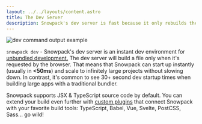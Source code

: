 ```yaml
---
layout: ../../layouts/content.astro
title: The Dev Server
description: Snowpack's dev server is fast because it only rebuilds the files you change. Powered by ESM (ES modules).
---
```


![dev command output example](/img/snowpack-dev-startup-2.png)

`snowpack dev` - Snowpack's dev server is an instant dev environment for [unbundled development.](/concepts/how-snowpack-works) The dev server will build a file only when it's requested by the browser. That means that Snowpack can start up instantly (usually in **<50ms**) and scale to infinitely large projects without slowing down. In contrast, it's common to see 30+ second dev startup times when building large apps with a traditional bundler.

Snowpack supports JSX & TypeScript source code by default. You can extend your build even further with [custom plugins](/plugins) that connect Snowpack with your favorite build tools: TypeScript, Babel, Vue, Svelte, PostCSS, Sass... go wild!
